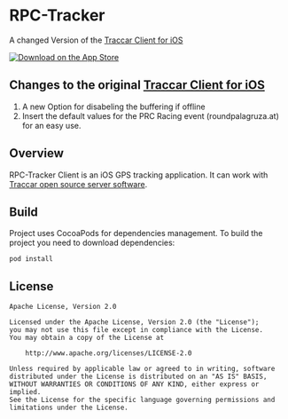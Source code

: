 # RPC-Tracker 
A changed Version of the [Traccar Client for iOS](https://www.traccar.org/client)

[![Download on the App Store](http://www.tananaev.com/badges/app-store.svg)](https://itunes.apple.com/app/traccar-client/id843156974)
## Changes to the original [Traccar Client for iOS](https://www.traccar.org/client)
1. A new Option for disabeling the buffering if offline
2. Insert the default values for the PRC Racing event (roundpalagruza.at) for an easy use. 

## Overview

RPC-Tracker Client is an iOS GPS tracking application. It can work with [Traccar open source server software](https://github.com/traccar/traccar).


## Build

Project uses CocoaPods for dependencies management. To build the project you need to download dependencies:

```
pod install
```

## License

    Apache License, Version 2.0

    Licensed under the Apache License, Version 2.0 (the "License");
    you may not use this file except in compliance with the License.
    You may obtain a copy of the License at

        http://www.apache.org/licenses/LICENSE-2.0

    Unless required by applicable law or agreed to in writing, software
    distributed under the License is distributed on an "AS IS" BASIS,
    WITHOUT WARRANTIES OR CONDITIONS OF ANY KIND, either express or implied.
    See the License for the specific language governing permissions and
    limitations under the License.
